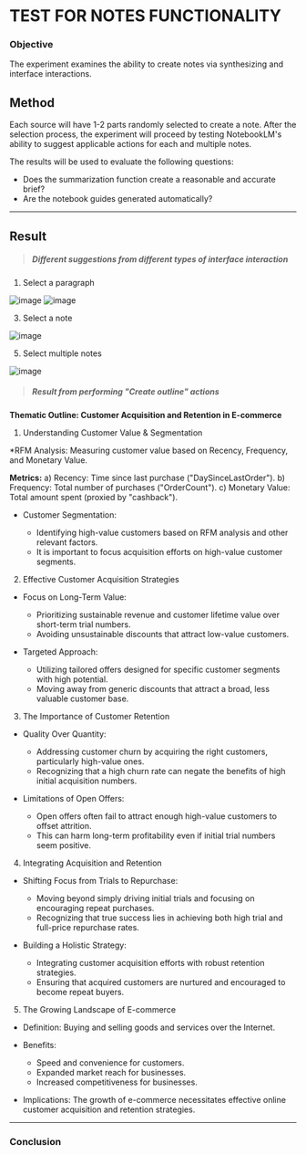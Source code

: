 # TEST FOR NOTES FUNCTIONALITY

### **Objective**

The experiment examines the ability to create notes via synthesizing and interface interactions.

## **Method**

Each source will have 1-2 parts randomly selected to create a note. After the selection process, the experiment will proceed by testing NotebookLM's ability to suggest applicable actions for each and multiple notes.

The results will be used to evaluate the following questions:

- Does the summarization function create a reasonable and accurate brief?
- Are the notebook guides generated automatically?

---

## **Result**

> ##### Different suggestions from different types of interface interaction

1. Select a paragraph

![image](https://github.com/user-attachments/assets/c6390d44-e271-43e3-9f47-2d7d913f2535)
![image](https://github.com/user-attachments/assets/f3014e32-79cb-4baf-8a20-925e3cc95dd5)

3. Select a note

![image](https://github.com/user-attachments/assets/8f795dc3-a303-430f-aba1-579c338fcd1b)

5. Select multiple notes

![image](https://github.com/user-attachments/assets/d7187b2c-aa37-4353-a66c-8abf97dd3df5)




> ##### Result from performing "Create outline" actions
**Thematic Outline: Customer Acquisition and Retention in E-commerce**

1. Understanding Customer Value & Segmentation

*RFM Analysis: 
Measuring customer value based on Recency, Frequency, and Monetary Value.

**Metrics:**
a) Recency: Time since last purchase ("DaySinceLastOrder").
b) Frequency: Total number of purchases ("OrderCount").
c) Monetary Value: Total amount spent (proxied by "cashback").

* Customer Segmentation:
  
  - Identifying high-value customers based on RFM analysis and other relevant factors.
  - It is important to focus acquisition efforts on high-value customer segments.

2. Effective Customer Acquisition Strategies
* Focus on Long-Term Value:
  - Prioritizing sustainable revenue and customer lifetime value over short-term trial numbers.
  - Avoiding unsustainable discounts that attract low-value customers.
    
* Targeted Approach:
  - Utilizing tailored offers designed for specific customer segments with high potential.
  - Moving away from generic discounts that attract a broad, less valuable customer base.
  
3. The Importance of Customer Retention

* Quality Over Quantity:
  
  - Addressing customer churn by acquiring the right customers, particularly high-value ones.
  - Recognizing that a high churn rate can negate the benefits of high initial acquisition numbers.

* Limitations of Open Offers:
  
  - Open offers often fail to attract enough high-value customers to offset attrition.
  - This can harm long-term profitability even if initial trial numbers seem positive.
  
4. Integrating Acquisition and Retention

* Shifting Focus from Trials to Repurchase:
  - Moving beyond simply driving initial trials and focusing on encouraging repeat purchases.
  - Recognizing that true success lies in achieving both high trial and full-price repurchase rates.

* Building a Holistic Strategy:
  - Integrating customer acquisition efforts with robust retention strategies.
  - Ensuring that acquired customers are nurtured and encouraged to become repeat buyers.

5. The Growing Landscape of E-commerce

* Definition: 
Buying and selling goods and services over the Internet.

* Benefits:
  
  - Speed and convenience for customers.
  - Expanded market reach for businesses.
  - Increased competitiveness for businesses.

* Implications: 
The growth of e-commerce necessitates effective online customer acquisition and retention strategies.

---

### **Conclusion**

